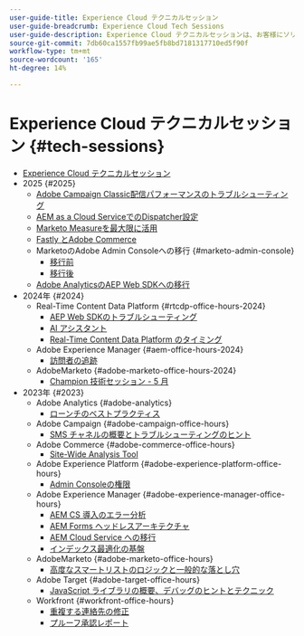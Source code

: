 ```yaml
---
user-guide-title: Experience Cloud テクニカルセッション
user-guide-breadcrumb: Experience Cloud Tech Sessions
user-guide-description: Experience Cloud テクニカルセッションは、お客様にソリューション固有のウェビナーを提供することで、問題を事前に特定できるようにするアプローチです。
source-git-commit: 7db60ca1557fb99ae5fb8bd7181317710ed5f90f
workflow-type: tm+mt
source-wordcount: '165'
ht-degree: 14%

---
```



# Experience Cloud テクニカルセッション {#tech-sessions}

+ [Experience Cloud テクニカルセッション](overview.md)
+ 2025 {#2025}
   + [Adobe Campaign Classic配信パフォーマンスのトラブルシューティング](2025/acc-delivery-performance.md)
   + [AEM as a Cloud ServiceでのDispatcher設定](2025/dispatcher-configurations.md)
   + [Marketo Measureを最大限に活用](2025/getting-most-marketo-measure.md)
   + [Fastly とAdobe Commerce](2025/fastly-and-adobe-commerce.md)
   + MarketoのAdobe Admin Consoleへの移行 {#marketo-admin-console}
      + [移行前](2025/marketo-pre-migration.md)
      + [移行後](2025/marketo-post-migration.md)
   + [Adobe AnalyticsのAEP Web SDKへの移行](2025/migrate-analytics-to-aep-web-sdk.md)
+ 2024年 {#2024}
   + Real-Time Content Data Platform {#rtcdp-office-hours-2024}
      + [AEP Web SDKのトラブルシューティング](2024/aep-web-sdk-troubleshooting.md)
      + [AI アシスタント](2024/ai-assistant.md)
      + [Real-Time Content Data Platform のタイミング](2024/rtcdp-timings.md)
   + Adobe Experience Manager {#aem-office-hours-2024}
      + [訪問者の追跡](2024/tracking-visitors.md)
   + AdobeMarketo {#adobe-marketo-office-hours-2024}
      + [Champion 技術セッション - 5 月](2024/champion-office-hours.md)
+ 2023年 {#2023}
   + Adobe Analytics {#adobe-analytics}
      + [ローンチのベストプラクティス](2023/launch-best-practices.md)
   + Adobe Campaign {#adobe-campaign-office-hours}
      + [SMS チャネルの概要とトラブルシューティングのヒント](2023/ac-sms-channel-overview.md)
   + Adobe Commerce {#adobe-commerce-office-hours}
      + [Site-Wide Analysis Tool](2023/site-wide-analysis-tool.md)
   + Adobe Experience Platform {#adobe-experience-platform-office-hours}
      + [Admin Consoleの権限](2023/aep-admin-console-permissions.md)
   + Adobe Experience Manager {#adobe-experience-manager-office-hours}
      + [AEM CS 導入のエラー分析](2023/aem-deployment-failures-analysis.md)
      + [AEM Forms ヘッドレスアーキテクチャ](2023/aem-forms-headless-architecture.md)
      + [AEM Cloud Service への移行](2023/migration-aemcs.md)
      + [インデックス最適化の基盤](2023/optimize-indexes-aemcs.md)
   + AdobeMarketo {#adobe-marketo-office-hours}
      + [高度なスマートリストのロジックと一般的な落とし穴](2023/marketo-common-pitfalls.md)
   + Adobe Target {#adobe-target-office-hours}
      + [JavaScript ライブラリの概要、デバッグのヒントとテクニック](2023/target-debugging-tips-and-tricks.md)
   + Workfront {#workfront-office-hours}
      + [重複する連絡先の修正](2023/workfront-fix-duplicate-contacts.md)
      + [プルーフ承認レポート](2023/workfront-proof-approval-reports.md)